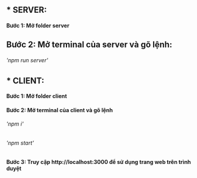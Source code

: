 ## * SERVER:
#### Bước 1: Mở folder server

## Bước 2: Mở terminal của server và gõ lệnh:
###### *'npm run server'*

## * CLIENT:
#### Bước 1: Mở folder client

#### Bước 2: Mở terminal của client và gõ lệnh

###### *'npm i'*
###### *'npm start'*

#### Bước 3: Truy cập http://localhost:3000 để sử dụng trang web trên trình duyệt



